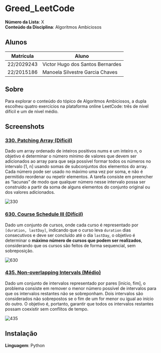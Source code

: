 # Greed_LeetCode

**Número da Lista**: X<br>
**Conteúdo da Disciplina**: Algoritmos Ambiciosos<br>

## Alunos
|Matrícula | Aluno |
| -- | -- |
| 22/2029243  | Victor Hugo dos Santos Bernardes |
| 22/2015186 | Manoela Silvestre Garcia Chaves |

## Sobre 
Para explorar o conteúdo do tópico de Algoritmos Ambiciosos, a dupla escolheu quatro exercícios na plataforma online LeetCode: três de nível difícil e um de nível médio.

## Screenshots
### [330. Patching Array (Difícil)](https://leetcode.com/problems/patching-array/description/?envType=problem-list-v2&envId=greedy)
Dado um array ordenado de inteiros positivos nums e um inteiro n, o objetivo é determinar o número mínimo de valores que devem ser adicionados ao array para que seja possível formar todos os números no intervalo [1, n] usando somas de subconjuntos dos elementos do array. Cada número pode ser usado no máximo uma vez por soma, e não é permitido reordenar ou repetir elementos. A tarefa consiste em preencher as “lacunas” de modo que qualquer número nesse intervalo possa ser construído a partir da soma de alguns elementos do conjunto original ou dos valores adicionados.

![330](https://github.com/user-attachments/assets/56c48868-54fd-4b79-93e5-867a6ae54a61)

### [630. Course Schedule III (Difícil)](https://leetcode.com/problems/course-schedule-iii/description/?envType=problem-list-v2&envId=greedy)
Dado um conjunto de cursos, onde cada curso é representado por `[duration, lastDay]`, indicando que o curso leva `duration` dias consecutivos e deve ser concluído até o dia `lastDay`, o objetivo é determinar o **máximo número de cursos que podem ser realizados**, considerando que os cursos são feitos de forma sequencial, sem sobreposição.

![630](https://github.com/user-attachments/assets/6ac0c000-2738-44aa-a897-dd894f6afb19)


### [435. Non-overlapping Intervals (Médio)](https://leetcode.com/problems/non-overlapping-intervals/description/?envType=problem-list-v2&envId=greedy)
Dado um conjunto de intervalos representado por pares [início, fim], o problema consiste em remover o menor número possível de intervalos para que os intervalos restantes não se sobreponham. Dois intervalos são considerados não sobrepostos se o fim de um for menor ou igual ao início do outro. O objetivo é, portanto, garantir que todos os intervalos restantes possam coexistir sem conflitos de tempo.

![435](https://github.com/user-attachments/assets/df799a4a-5ab6-4bb2-86b8-5eb096d90d3c)

## Instalação 
**Linguagem**: Python<br>
